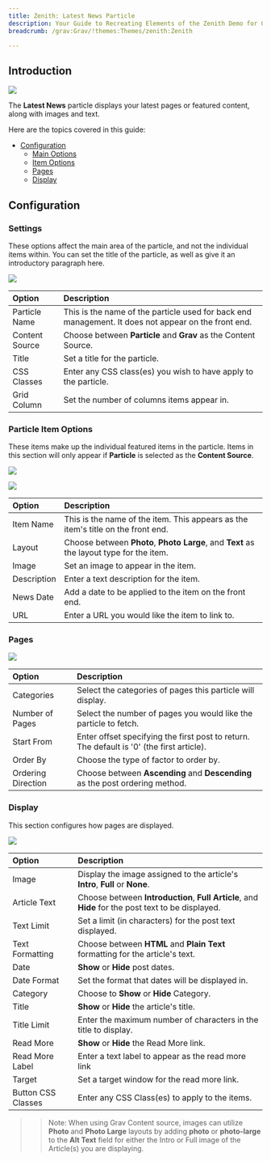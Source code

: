 ```yaml
---
title: Zenith: Latest News Particle
description: Your Guide to Recreating Elements of the Zenith Demo for Grav
breadcrumb: /grav:Grav/!themes:Themes/zenith:Zenith

---
```


## Introduction

![](assets/particle_latestnews1.png)

The **Latest News** particle displays your latest pages or featured content, along with images and text.

Here are the topics covered in this guide:

* [Configuration](#configuration)
    - [Main Options](#settings)
    - [Item Options](#particle-item-options)
    - [Pages](#pages)
    - [Display](#display)

## Configuration

### Settings 

These options affect the main area of the particle, and not the individual items within. You can set the title of the particle, as well as give it an introductory paragraph here.

![](assets/particle_latestnews2.png)

| Option            | Description                                                                                         |
| :-----            | :-----                                                                                              |
| Particle Name     | This is the name of the particle used for back end management. It does not appear on the front end. |
| Content Source    | Choose between **Particle** and **Grav** as the Content Source.                                   |
| Title             | Set a title for the particle.                                                                       |
| CSS Classes       | Enter any CSS class(es) you wish to have apply to the particle.                                     |
| Grid Column       | Set the number of columns items appear in.                                                          |

### Particle Item Options

These items make up the individual featured items in the particle. Items in this section will only appear if **Particle** is selected as the **Content Source**.

![](assets/particle_latestnews3.png)

![](assets/particle_latestnews4.png)

| Option      | Description                                                                              |
| :-----      | :-----                                                                                   |
| Item Name   | This is the name of the item. This appears as the item's title on the front end.         |
| Layout      | Choose between **Photo**, **Photo Large**, and **Text** as the layout type for the item. |
| Image       | Set an image to appear in the item.                                                      |
| Description | Enter a text description for the item.                                                   |
| News Date   | Add a date to be applied to the item on the front end.                                   |
| URL         | Enter a URL you would like the item to link to.                                          |

### Pages

![](assets/particle_latestnews5.png)

| Option             | Description                                                                               |
| :-----             | :-----                                                                                    |
| Categories         | Select the categories of pages this particle will display.                                |
| Number of Pages    | Select the number of pages you would like the particle to fetch.                          |
| Start From         | Enter offset specifying the first post to return. The default is '0' (the first article). |
| Order By           | Choose the type of factor to order by.                                                    |
| Ordering Direction | Choose between **Ascending** and **Descending** as the post ordering method.              |

### Display

This section configures how pages are displayed.

![](assets/particle_latestnews6.png)

| Option             | Description                                                                                        |
| :-----             | :-----                                                                                             |
| Image              | Display the image assigned to the article's **Intro**, **Full** or **None**.                       |
| Article Text       | Choose between **Introduction**, **Full Article**, and **Hide** for the post text to be displayed. |
| Text Limit         | Set a limit (in characters) for the post text displayed.                                           |
| Text Formatting    | Choose between **HTML** and **Plain Text** formatting for the article's text.                      |
| Date               | **Show** or **Hide** post dates.                                                                   |
| Date Format        | Set the format that dates will be displayed in.                                                    |
| Category           | Choose to **Show** or **Hide** Category.                                                           |
| Title              | **Show** or **Hide** the article's title.                                                          |
| Title Limit        | Enter the maximum number of characters in the title to display.                                    |
| Read More          | **Show** or **Hide** the Read More link.                                                           |
| Read More Label    | Enter a text label to appear as the read more link                                                 |
| Target             | Set a target window for the read more link.                                                        |
| Button CSS Classes | Enter any CSS Class(es) to apply to the items.                                                     |

>> Note: When using Grav Content source, images can utilize **Photo** and **Photo Large** layouts by adding **photo** or **photo-large** to the **Alt Text** field for either the Intro or Full image of the Article(s) you are displaying.
